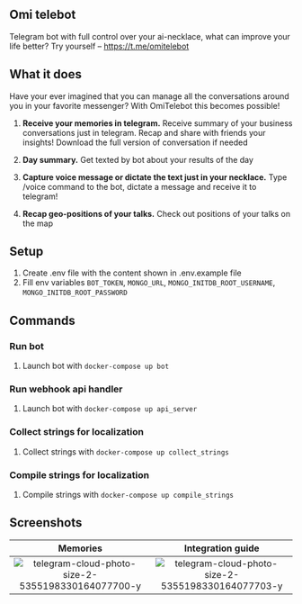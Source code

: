 ## Omi telebot

Telegram bot with full control over your ai-necklace, what can improve your life better? Try yourself – https://t.me/omitelebot

## What it does

Have your ever imagined that you can manage all the conversations around you in your favorite messenger? With OmiTelebot this becomes possible!

1. **Receive your memories in telegram.**
Receive summary of your business conversations just in telegram. Recap and share with friends your insights! Download the full version of conversation if needed

2. **Day summary.**
Get texted by bot about your results of the day

3. **Capture voice message or dictate the text just in your necklace.**
Type /voice command to the bot, dictate a message and receive it to telegram!

4. **Recap geo-positions of your talks.**
Check out positions of your talks on the map

## Setup
1. Create .env file with the content shown in .env.example file
2. Fill env variables `BOT_TOKEN`, `MONGO_URL`, `MONGO_INITDB_ROOT_USERNAME`, `MONGO_INITDB_ROOT_PASSWORD`


## Commands
### Run bot
1. Launch bot with `docker-compose up bot`

### Run webhook api handler
1. Launch bot with `docker-compose up api_server`

### Collect strings for localization
1. Collect strings with `docker-compose up collect_strings`

### Compile strings for localization
1. Compile strings with `docker-compose up compile_strings`


## Screenshots
Memories             |  Integration guide
:-------------------------:|:-------------------------:
![telegram-cloud-photo-size-2-5355198330164077700-y](https://github.com/user-attachments/assets/d50fbcd3-71b1-4761-80b8-5e0af021b505)  |  ![telegram-cloud-photo-size-2-5355198330164077703-y](https://github.com/user-attachments/assets/2a7856b9-314a-45d2-8ce1-990e29aaee9b)



